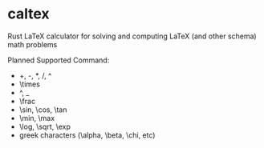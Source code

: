# caltex
Rust LaTeX calculator for solving and computing LaTeX (and other schema) math problems

Planned Supported Command:
* +, -, *, /, ^
* \times
* ^, _
* \frac
* \sin, \cos, \tan
* \min, \max
* \log, \sqrt, \exp
* greek characters (\alpha, \beta, \chi, etc)
